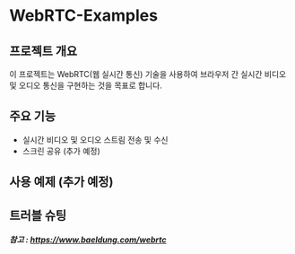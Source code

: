 # WebRTC-Examples

## 프로젝트 개요
이 프로젝트는 WebRTC(웹 실시간 통신) 기술을 사용하여 브라우저 간 실시간 비디오 및 오디오 통신을 구현하는 것을 목표로 합니다.

## 주요 기능
- 실시간 비디오 및 오디오 스트림 전송 및 수신
- 스크린 공유 (추가 예정)

## 사용 예제 (추가 예정)

## 트러블 슈팅
    






##### 참고 : https://www.baeldung.com/webrtc
